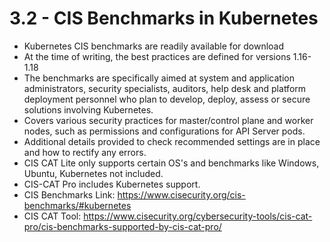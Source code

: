 # 3.2 - CIS Benchmarks in Kubernetes

- Kubernetes CIS benchmarks are readily available for download
- At the time of writing, the best practices are defined for versions 1.16-1.18
- The benchmarks are specifically aimed at system and application administrators, security specialists, auditors, help desk and platform deployment personnel who plan to develop, deploy, assess or secure solutions involving Kubernetes.
- Covers various security practices for master/control plane and worker nodes, such as permissions and configurations for API Server pods.
- Additional details provided to check recommended settings are in place and how to
rectify any errors.
- CIS CAT Lite only supports certain OS's and benchmarks like Windows, Ubuntu,
Kubernetes not included.
- CIS-CAT Pro includes Kubernetes support.
- CIS Benchmarks Link: https://www.cisecurity.org/cis-benchmarks/#kubernetes
- CIS CAT Tool:
https://www.cisecurity.org/cybersecurity-tools/cis-cat-pro/cis-benchmarks-supported-by-cis-cat-pro/